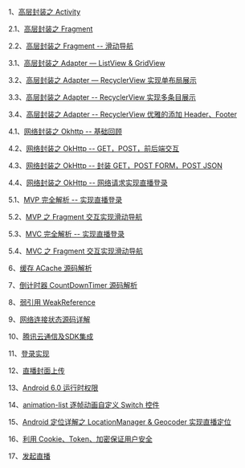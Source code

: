 1、[高层封装之 Activity](http://www.cniao5.com/forum/thread/3652)

2.1、[高层封装之 Fragment](http://www.cniao5.com/forum/thread/3657)

2.2、[高层封装之 Fragment -- 滑动导航](http://www.cniao5.com/forum/thread/3673)

3.1、[高层封装之 Adapter — ListView & GridView](http://www.cniao5.com/forum/thread/3661)

3.2、[高层封装之 Adapter — RecyclerView 实现单布局展示](http://www.cniao5.com/forum/thread/3667)

3.3、[高层封装之 Adapter -- RecyclerView 实现多条目展示](http://www.cniao5.com/forum/thread/3674)

3.4、[高层封装之 Adapter -- RecyclerView 优雅的添加 Header、Footer](http://www.cniao5.com/forum/thread/3675)

4.1、[网络封装之 Okhttp -- 基础回顾](http://www.cniao5.com/forum/thread/3690)

4.2、[网络封装之 OkHttp -- GET，POST，前后端交互](http://www.cniao5.com/forum/thread/3691)

4.3、[网络封装之 OkHttp -- 封装 GET，POST FORM，POST JSON](http://www.cniao5.com/forum/thread/3694)

4.4、[网络封装之 OkHttp -- 网络请求实现直播登录](http://www.cniao5.com/forum/thread/3695)

5.1、[MVP 完全解析 -- 实现直播登录](http://www.cniao5.com/forum/thread/3707)

5.2、[MVP 之 Fragment 交互实现滑动导航](http://www.cniao5.com/forum/thread/3708)

5.3、[MVC 完全解析 -- 实现直播登录](http://www.cniao5.com/forum/thread/3713)

5.4、[MVC 之 Fragment 交互实现滑动导航](http://www.cniao5.com/forum/thread/3717)

6、[缓存 ACache 源码解析](http://www.cniao5.com/forum/thread/3709)

7、[倒计时器 CountDownTimer 源码解析](http://www.cniao5.com/forum/thread/3710)

8、[弱引用 WeakReference](http://www.cniao5.com/forum/thread/3711)

9、[网络连接状态源码详解](http://www.cniao5.com/forum/thread/3712)

10、[腾讯云通信及SDK集成](http://www.cniao5.com/forum/thread/3722)

11、[登录实现](http://www.cniao5.com/forum/thread/3725)

12、[直播封面上传](http://www.cniao5.com/forum/thread/3730)

13、[Android 6.0 运行时权限](http://www.cniao5.com/forum/thread/3731)

14、[animation-list 逐帧动画自定义 Switch 控件](http://www.cniao5.com/forum/thread/3732)

15、[Android 定位详解之 LocationManager & Geocoder 实现直播定位](http://www.cniao5.com/forum/thread/3733)

16、[利用 Cookie、Token、加密保证用户安全](http://www.cniao5.com/forum/thread/3743)

17、[发起直播](http://www.cniao5.com/forum/thread/3744)
